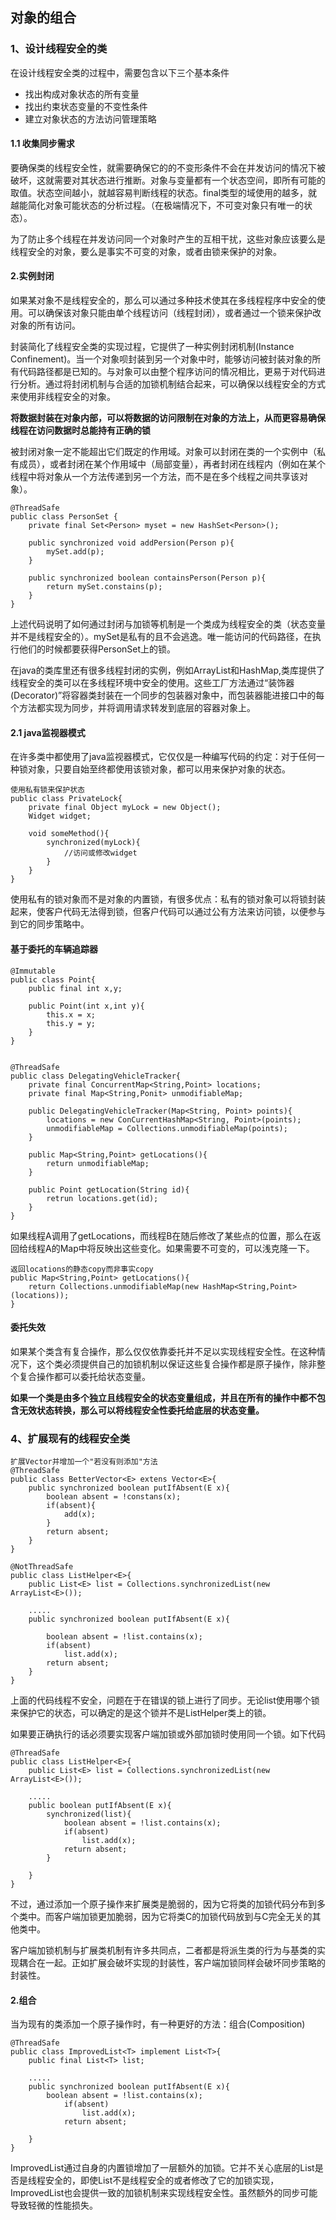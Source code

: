 ## 对象的组合
### 1、设计线程安全的类
在设计线程安全类的过程中，需要包含以下三个基本条件

* 找出构成对象状态的所有变量
* 找出约束状态变量的不变性条件
* 建立对象状态的方法访问管理策略

#### 1.1 收集同步需求
要确保类的线程安全性，就需要确保它的的不变形条件不会在并发访问的情况下被破坏，这就需要对其状态进行推断。对象与变量都有一个状态空间，即所有可能的取值。状态空间越小，就越容易判断线程的状态。final类型的域使用的越多，就越能简化对象可能状态的分析过程。（在极端情况下，不可变对象只有唯一的状态）。

为了防止多个线程在并发访问同一个对象时产生的互相干扰，这些对象应该要么是线程安全的对象，要么是事实不可变的对象，或者由锁来保护的对象。

#### 2.实例封闭
如果某对象不是线程安全的，那么可以通过多种技术使其在多线程程序中安全的使用。可以确保该对象只能由单个线程访问（线程封闭），或者通过一个锁来保护改对象的所有访问。

封装简化了线程安全类的实现过程，它提供了一种实例封闭机制(Instance Confinement)。当一个对象呗封装到另一个对象中时，能够访问被封装对象的所有代码路径都是已知的。与对象可以由整个程序访问的情况相比，更易于对代码进行分析。通过将封闭机制与合适的加锁机制结合起来，可以确保以线程安全的方式来使用非线程安全的对象。

**将数据封装在对象内部，可以将数据的访问限制在对象的方法上，从而更容易确保线程在访问数据时总能持有正确的锁**

被封闭对象一定不能超出它们既定的作用域。对象可以封闭在类的一个实例中（私有成员），或者封闭在某个作用域中（局部变量），再者封闭在线程内（例如在某个线程中将对象从一个方法传递到另一个方法，而不是在多个线程之间共享该对象）。

```
@ThreadSafe
public class PersonSet {
	private final Set<Person> myset = new HashSet<Person>();
	
	public synchronized void addPersion(Person p){
		mySet.add(p);
	}
	
	public synchronized boolean containsPerson(Person p){
		return mySet.constains(p);
	}
}
```
上述代码说明了如何通过封闭与加锁等机制是一个类成为线程安全的类（状态变量并不是线程安全的）。mySet是私有的且不会逃逸。唯一能访问的代码路径，在执行他们的时候都要获得PersonSet上的锁。

在java的类库里还有很多线程封闭的实例，例如ArrayList和HashMap,类库提供了线程安全的类可以在多线程环境中安全的使用。这些工厂方法通过“装饰器(Decorator)”将容器类封装在一个同步的包装器对象中，而包装器能进接口中的每个方法都实现为同步，并将调用请求转发到底层的容器对象上。

#### 2.1 java监视器模式
在许多类中都使用了java监视器模式，它仅仅是一种编写代码的约定：对于任何一种锁对象，只要自始至终都使用该锁对象，都可以用来保护对象的状态。

```
使用私有锁来保护状态
public class PrivateLock{
	private final Object myLock = new Object();
	Widget widget;
	
	void someMethod(){
		synchronized(myLock){
			//访问或修改widget
		}
	}
}
```
使用私有的锁对象而不是对象的内置锁，有很多优点：私有的锁对象可以将锁封装起来，使客户代码无法得到锁，但客户代码可以通过公有方法来访问锁，以便参与到它的同步策略中。

#### 基于委托的车辆追踪器

```
@Immutable
public class Point{
	public final int x,y;
	
	public Point(int x,int y){
		this.x = x;
		this.y = y;
	}
}


@ThreadSafe
public class DelegatingVehicleTracker{
	private final ConcurrentMap<String,Point> locations;
	private final Map<String,Ponit> unmodifiableMap;
	
	public DelegatingVehicleTracker(Map<String, Point> points){
		locations = new ConCurrentHashMap<String, Point>(points);
		unmodifiableMap = Collections.unmodifiableMap(points);
	}
	
	public Map<String,Point> getLocations(){
		return unmodifiableMap;
	}
	
	public Point getLocation(String id){
		retrun locations.get(id);
	}
}
```
如果线程A调用了getLocations，而线程B在随后修改了某些点的位置，那么在返回给线程A的Map中将反映出这些变化。如果需要不可变的，可以浅克隆一下。

```
返回locations的静态copy而非事实copy
public Map<String,Point> getLocations(){
	return Collections.unmodifiableMap(new HashMap<String,Point>(locations));
}
```

#### 委托失效
如果某个类含有复合操作，那么仅仅依靠委托并不足以实现线程安全性。在这种情况下，这个类必须提供自己的加锁机制以保证这些复合操作都是原子操作，除非整个复合操作都可以委托给状态变量。

**如果一个类是由多个独立且线程安全的状态变量组成，并且在所有的操作中都不包含无效状态转换，那么可以将线程安全性委托给底层的状态变量。**

### 4、扩展现有的线程安全类
```
扩展Vector并增加一个"若没有则添加"方法
@ThreadSafe
public class BetterVector<E> extens Vector<E>{
	public synchronized boolean putIfAbsent(E x){
		boolean absent = !constans(x);
		if(absent){
			add(x);
		}
		return absent;
	}
}
```

```
@NotThreadSafe
public class ListHelper<E>{
	public List<E> list = Collections.synchronizedList(new ArrayList<E>());
	
	.....
	public synchronized boolean putIfAbsent(E x){
	
		boolean absent = !list.contains(x);
		if(absent)
			list.add(x);
		return absent;
	}
}
```
上面的代码线程不安全，问题在于在错误的锁上进行了同步。无论list使用哪个锁来保护它的状态，可以确定的是这个锁并不是ListHelper类上的锁。

如果要正确执行的话必须要实现客户端加锁或外部加锁时使用同一个锁。如下代码
```
@ThreadSafe
public class ListHelper<E>{
	public List<E> list = Collections.synchronizedList(new ArrayList<E>());
	
	.....
	public boolean putIfAbsent(E x){
		synchronized(list){
			boolean absent = !list.contains(x);
			if(absent)
				list.add(x);
			return absent;
		}
		
	}
}
```

不过，通过添加一个原子操作来扩展类是脆弱的，因为它将类的加锁代码分布到多个类中。而客户端加锁更加脆弱，因为它将类C的加锁代码放到与C完全无关的其他类中。

客户端加锁机制与扩展类机制有许多共同点，二者都是将派生类的行为与基类的实现耦合在一起。正如扩展会破坏实现的封装性，客户端加锁同样会破坏同步策略的封装性。

#### 2.组合
当为现有的类添加一个原子操作时，有一种更好的方法：组合(Composition)
```
@ThreadSafe
public class ImprovedList<T> implement List<T>{
	public final List<T> list;
	
	.....
	public synchronized boolean putIfAbsent(E x){
		boolean absent = !list.contains(x);
			if(absent)
				list.add(x);
			return absent;
		
	}
}
```
ImprovedList通过自身的内置锁增加了一层额外的加锁。它并不关心底层的List是否是线程安全的，即使List不是线程安全的或者修改了它的加锁实现，ImprovedList也会提供一致的加锁机制来实现线程安全性。虽然额外的同步可能导致轻微的性能损失。
